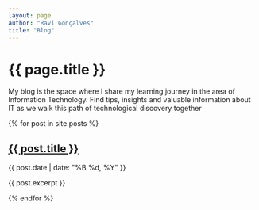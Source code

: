 ```yaml
---
layout: page
author: "Ravi Gonçalves"
title: "Blog"
---
```

<link rel="stylesheet" href="./assets/css/blog.css">
<h1>{{ page.title }} </h1>

My blog is the space where I share my learning journey in the area of Information Technology. Find tips, insights and valuable information about IT as we walk this path of technological discovery together

<div class="blog-posts">
  {% for post in site.posts %}
    <div class="blog-post">
      <h2><a href="{{ post.url }}">{{ post.title }}</a></h2>
      <p class="post-date">{{ post.date | date: "%B %d, %Y" }}</p>
      <p class="post-excerpt">{{ post.excerpt }}</p>
    </div>
  {% endfor %}
</div>

